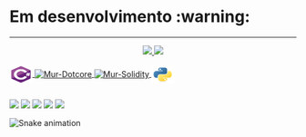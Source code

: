 <h1> Em desenvolvimento :warning: </h1>

-----------------------------------------------------------------------------

<div align="center">
  <a href="https://github.com/muriloolegini">
  <img height="160em" src="https://github-readme-stats.vercel.app/api?username=muriloolegini&show_icons=true&theme=dark&include_all_commits=true&count_private=true"/>
  <img height="160em" src="https://github-readme-stats.vercel.app/api/top-langs/?username=muriloolegini&layout=compact&langs_count=7&theme=dark"/>
</div>

 <div style="display: inline_block"><br>
   <img align="center" alt="Mur-Csharp" height="30" width="40" src="https://raw.githubusercontent.com/devicons/devicon/master/icons/csharp/csharp-original.svg">
   <img align="center" alt="Mur-Dotcore" height="30" width="40" src="https://cdn.jsdelivr.net/gh/devicons/devicon/icons/dotnetcore/dotnetcore-original.svg" />
   <img align="center" alt="Mur-Solidity" height="30" width="40" src="https://cdn.jsdelivr.net/gh/devicons/devicon/icons/solidity/solidity-original.svg">          
   <img align="center" alt="Mur-Python" height="30" width="40" src="https://raw.githubusercontent.com/devicons/devicon/master/icons/python/python-original.svg">
</div>
  
  ##

<div> 
 	<a href = "mailto:muriloolegini@outlook.com"><img src="https://img.shields.io/badge/Microsoft_Outlook-0078D4?style=for-the-badge&logo=microsoft-outlook&logoColor=white" target="_blank"></a>
  <a href = "https://teams.live.com/_?utm_source=OfficeWeb#/conversations/?ctx=chat"> <img src="https://img.shields.io/badge/Microsoft_Teams-6264A7?style=for-the-badge&logo=microsoft-teams&logoColor=white" target="_blank"></a>
  <a href="https://www.linkedin.com/in/murilo-olegini-pcd-0b9815a7/" target="_blank"><img src="https://img.shields.io/badge/-LinkedIn-%230077B5?style=for-the-badge&logo=linkedin&logoColor=white" target="_blank"></a> 
  <a href="https://www.instagram.com/muriloolegini/" target="_blank"><img src="https://img.shields.io/badge/-Instagram-%23E4405F?style=for-the-badge&logo=instagram&logoColor=white" target="_blank"></a>
  <a href="https://t.me/MuriloOlegini"><img src="https://img.shields.io/badge/Telegram-2CA5E0?style=for-the-badge&logo=telegram&logoColor=white" target="_blank"></a>
 
  ![Snake animation](https://github.com/muriloolegini/muriloolegini/blob/output/github-contribution-grid-snake.svg)
</div>
